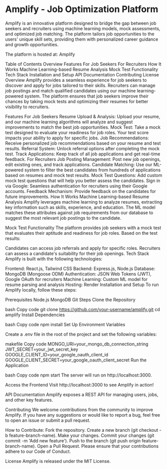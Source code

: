 # Amplify - Job Optimization Platform
Amplify is an innovative platform designed to bridge the gap between job seekers and recruiters using machine learning models, mock assessments, and optimized job matching. The platform tailors job opportunities to the users' unique skill sets, providing them with personalized career guidance and growth opportunities.

The platform is hosted at: Amplify

Table of Contents
Overview
Features
For Job Seekers
For Recruiters
How It Works
Machine Learning-based Resume Analysis
Mock Test Functionality
Tech Stack
Installation and Setup
API Documentation
Contributing
License
Overview
Amplify provides a seamless experience for job seekers to discover and apply for jobs tailored to their skills. Recruiters can manage job postings and match qualified candidates using our machine learning-powered system. The platform ensures that job seekers improve their chances by taking mock tests and optimizing their resumes for better visibility to recruiters.

Features
For Job Seekers
Resume Upload & Analysis: Upload your resume, and our machine learning algorithms will analyze and suggest improvements to match the best job opportunities.
Mock Test: Take a mock test designed to evaluate your readiness for job roles. Your test score impacts your ability to apply for specific jobs.
Job Recommendations: Receive personalized job recommendations based on your resume and test results.
Referral System: Unlock referral options after completing the mock test.
Track Applications: Keep track of all job applications and get real-time feedback.
For Recruiters
Job Posting Management: Post new job openings, edit existing ones, and track applications.
Candidate Matching: Use our ML-powered system to filter the best candidates from hundreds of applications based on resumes and mock test results.
Mock Test Questions: Add custom mock test questions that will help you better assess the candidates.
Sign in via Google: Seamless authentication for recruiters using their Google accounts.
Feedback Mechanism: Provide feedback on the candidates for future improvements.
How It Works
Machine Learning-based Resume Analysis
Amplify leverages machine learning to analyze resumes, extracting key information such as skills, experience, and education. The ML model matches these attributes against job requirements from our database to suggest the most relevant job postings to the candidate.

Mock Test Functionality
The platform provides job seekers with a mock test that evaluates their aptitude and readiness for job roles. Based on the test results:

Candidates can access job referrals and apply for specific roles.
Recruiters can assess a candidate's suitability for their job openings.
Tech Stack
Amplify is built with the following technologies:

Frontend: React.js, Tailwind CSS
Backend: Express.js, Node.js
Database: MongoDB (Mongoose ODM)
Authentication: JSON Web Tokens (JWT), Google OAuth for recruiters
Machine Learning: Custom ML model for resume parsing and analysis
Hosting: Render
Installation and Setup
To run Amplify locally, follow these steps:

Prerequisites
Node.js
MongoDB
Git
Steps
Clone the Repository

bash
Copy code
git clone https://github.com/your-username/amplify.git
cd amplify
Install Dependencies

bash
Copy code
npm install
Set Up Environment Variables

Create a .env file in the root of the project and set the following variables:

makefile
Copy code
MONGO_URI=your_mongo_db_connection_string
JWT_SECRET=your_jwt_secret_key
GOOGLE_CLIENT_ID=your_google_oauth_client_id
GOOGLE_CLIENT_SECRET=your_google_oauth_client_secret
Run the Application

bash
Copy code
npm start
The server will run on http://localhost:3000.

Access the Frontend Visit http://localhost:3000 to see Amplify in action!

API Documentation
Amplify exposes a REST API for managing users, jobs, and other key features.



Contributing
We welcome contributions from the community to improve Amplify. If you have any suggestions or would like to report a bug, feel free to open an issue or submit a pull request.

How to Contribute:
Fork the repository.
Create a new branch (git checkout -b feature-branch-name).
Make your changes.
Commit your changes (git commit -m 'Add new feature').
Push to the branch (git push origin feature-branch-name).
Open a Pull Request.
Please ensure that your contributions adhere to our Code of Conduct.

License
Amplify is released under the MIT License.
